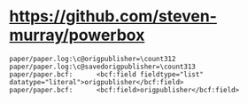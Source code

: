 # https://github.com/steven-murray/powerbox

```console
paper/paper.log:\c@origpublisher=\count312
paper/paper.log:\c@savedorigpublisher=\count313
paper/paper.bcf:      <bcf:field fieldtype="list" datatype="literal">origpublisher</bcf:field>
paper/paper.bcf:      <bcf:field>origpublisher</bcf:field>

```
